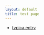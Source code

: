 ```yaml
---
layout: default
title: test page
---
```



* [typica entry](https://app.typica.mu/entry/5900e0c8-d05b-499c-aa68-7b637f3402fa)
